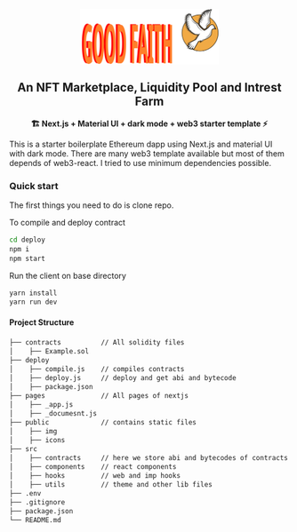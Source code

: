 <p align="center"><img src="public/logo.svg" align="center" width="250"></p>
<h2 align="center">An NFT Marketplace, Liquidity Pool and Intrest Farm</h2>

<p align="center"><b>🏗️ Next.js + Material UI + dark mode + web3 starter template ⚡</b></p>

This is a starter boilerplate Ethereum dapp using Next.js and material UI with dark mode. There are many web3 template available but most of them depends of web3-react. I tried to use minimum dependencies possible.

### Quick start

The first things you need to do is clone repo.

To compile and deploy contract

```bash
cd deploy
npm i
npm start
```

Run the client on base directory

```bash
yarn install
yarn run dev
```

#### Project Structure

```
├── contracts          // All solidity files
│    ├── Example.sol
├── deploy
│    ├── compile.js    // compiles contracts
│    ├── deploy.js     // deploy and get abi and bytecode
│    ├── package.json
├── pages              // All pages of nextjs
│    ├── _app.js
│    ├── _documesnt.js
├── public             // contains static files
│    ├── img
│    ├── icons
├── src
│    ├── contracts     // here we store abi and bytecodes of contracts
│    ├── components    // react components
│    ├── hooks         // web and imp hooks
│    ├── utils         // theme and other lib files
├── .env
├── .gitignore
├── package.json
└── README.md
```
